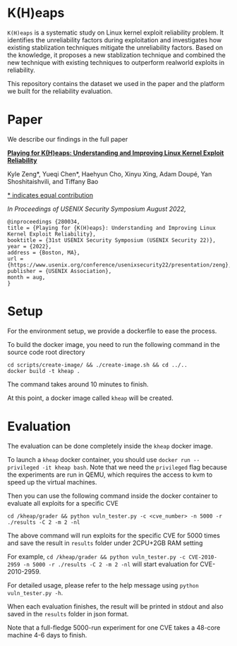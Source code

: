 # K(H)eaps
`K(H)eaps` is a systematic study on Linux kernel exploit reliability problem.
It identifies the unreliability factors during exploitation and investigates how existing stablization techniques mitigate the unreliability factors.
Based on the knowledge, it proposes a new stablization technique and combined the new technique with existing techniques to outperform realworld exploits in reliability.

This repository contains the dataset we used in the paper and the platform we built for the reliability evaluation.

# Paper
We describe our findings in the full paper

[__Playing for K(H)eaps: Understanding and Improving Linux Kernel Exploit Reliability__](https://www.usenix.org/conference/usenixsecurity22/presentation/zeng)

Kyle Zeng\*, Yueqi Chen\*, Haehyun Cho, Xinyu Xing, Adam Doupé, Yan Shoshitaishvili, and Tiffany Bao

<ins>\* indicates equal contribution</ins>

*In Proceedings of USENIX Security Symposium August 2022,*
```
@inproceedings {280034,
title = {Playing for {K(H)eaps}: Understanding and Improving Linux Kernel Exploit Reliability},
booktitle = {31st USENIX Security Symposium (USENIX Security 22)},
year = {2022},
address = {Boston, MA},
url = {https://www.usenix.org/conference/usenixsecurity22/presentation/zeng},
publisher = {USENIX Association},
month = aug,
}
```

# Setup
For the environment setup, we provide a dockerfile to ease the process.

To build the docker image, you need to run the following command in the source code root directory
~~~
cd scripts/create-image/ && ./create-image.sh && cd ../..
docker build -t kheap .
~~~
The command takes around 10 minutes to finish.

At this point, a docker image called `kheap` will be created.

# Evaluation
The evaluation can be done completely inside the `kheap` docker image.

To launch a `kheap` docker container, you should use `docker run --privileged -it kheap bash`. Note that we need the `privileged` flag because the experiments are run in QEMU, which requires the access to kvm to speed up the virtual machines.

Then you can use the following command inside the docker container to evaluate all exploits for a specific CVE
~~~
cd /kheap/grader && python vuln_tester.py -c <cve_number> -n 5000 -r ./results -C 2 -m 2 -nl
~~~
The above command will run exploits for the specific CVE for 5000 times and save the result in `results` folder under 2CPU+2GB RAM setting

For example, `cd /kheap/grader && python vuln_tester.py -c CVE-2010-2959 -n 5000 -r ./results -C 2 -m 2 -nl` will start evaluation for CVE-2010-2959.

For detailed usage, please refer to the help message using `python vuln_tester.py -h`.

When each evaluation finishes, the result will be printed in stdout and also saved in the `results` folder in json format.

Note that a full-fledge 5000-run experiment for one CVE takes a 48-core machine 4-6 days to finish.
